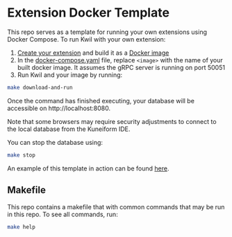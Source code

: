 # Extension Docker Template

This repo serves as a template for running your own extensions using Docker Compose. To run Kwil with your own extension:

1. [Create your extension](<https://docs.kwil.com/docs/extensions/introduction>) and build it as a [Docker image](<https://docs.docker.com/get-started/02_our_app/>)
2. In the [docker-compose.yaml](./docker-compose.yaml) file, replace `<image>` with the name of your built docker image.  It assumes the gRPC server is running on port 50051
3. Run Kwil and your image by running:

```bash
make download-and-run
```

Once the command has finished executing, your database will be accessible on http://localhost:8080.

Note that some browsers may require security adjustments to connect to the local database from the Kuneiform IDE.

You can stop the database using:

```bash
make stop
```

An example of this template in action can be found [here](<https://github.com/kwilteam/extension-example-math.git>).

## Makefile

This repo contains a makefile that with common commands that may be run in this repo.  To see all commands, run:

```bash
make help
```
